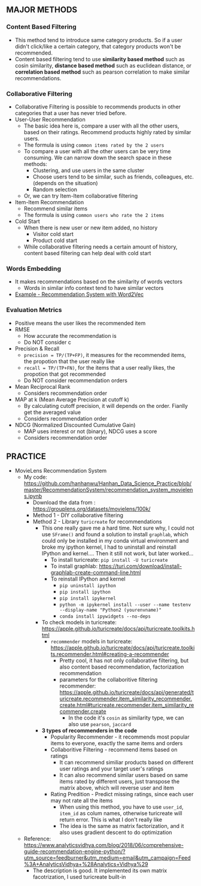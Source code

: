 
## MAJOR METHODS

### Content Based Filtering
* This method tend to introduce same category products. So if a user didn't click/like a certain category, that category products won't be recommended.
* Content based filtering tend to use <b>similarity based method</b> such as cosin similarity, <b>distance based method</b> such as euclidean distance, or <b>correlation based method</b> such as pearson correlation to make similar recommendations.

### Collaborative Filtering
* Collaborative Filtering is possible to recommends products in other categories that a user has never tried before.
* User-User Recommendation
  * The basic idea here is, compare a user with all the other users, based on their ratings. Recommend products highly rated by similar users.
  * The formula is using `common items rated by the 2 users`
  * To compare a user with all the other users can be very time consuming. We can narrow down the search space in these methods:
    * Clustering, and use users in the same cluster
    * Choose users tend to be similar, such as friends, colleagues, etc. (depends on the situation)
    * Random selection
  * Or, we can try Item-Item collaborative filtering
* Item-Item Recommendation
  * Recommend similar items
  * The formula is using `common users who rate the 2 items`
* Cold Start
  * When there is new user or new item added, no history
    * Visitor cold start
    * Product cold start
  * While collaborative filtering needs a certain amount of history, content based filtering can help deal with cold start
  
### Words Embedding
* It makes recommendations based on the similarity of words vectors
  * Words in similar info context tend to have similar vectors
* [Example - Recommendation System with Word2Vec][1]
  
### Evaluation Metrics
* Positive means the user likes the recommended item
* RMSE
  * How accurate the recommendation is
  * Do NOT consider c
* Precision & Recall
  * `precision = TP/(TP+FP)`, it measures for the recommended items, the propotion that the user really like
  * `recall = TP/(TP+FN)`, for the items that a user really likes, the propotion that got recommended
  * Do NOT consider recommendation orders
* Mean Reciprocal Rank
   * Considers recommendation order
* MAP at k (Mean Average Precision at cutoff k)
  * By calculating cutoff precision, it will depends on the order. Fianlly get the averaged value
  * Considers recommendation order
* NDCG (Normalized Discounted Cumulative Gain)
  * MAP uses interest or not (binary), NDCG uses a score
  * Considers recommendation order
  
  
## PRACTICE

* MovieLens Recommendation System
  * My code: https://github.com/hanhanwu/Hanhan_Data_Science_Practice/blob/master/RecommendationSystem/recommendation_system_movielens.ipynb
    * Download the data from : https://grouplens.org/datasets/movielens/100k/
    * Method 1 - DIY collaborative filtering
    * Method 2 - Library `turicreate` for recommendations
      * This one really gave me a hard time. Not sure why, I could not use `SFrame()` and found a solution to install `graphlab`, which could only be installed in my conda virtual environment and broke my ipython kernel, I had to uninstall and reinstall IPython and kernel.... Then it still not work, but later worked...
        * To install turicreate: `pip install -U turicreate`
        * To install graphlab: https://turi.com/download/install-graphlab-create-command-line.html
        * To reinstall IPython and kernel
          * `pip uninstall ipython`
          * `pip install ipython`
          * `pip install ipykernel`
          * `python -m ipykernel install --user --name testenv --display-name "Python2 (yourenvname)"`
          * `conda install ipywidgets --no-deps`
      * To check models in turicreate: https://apple.github.io/turicreate/docs/api/turicreate.toolkits.html
        * `recommender` models in turicreate: https://apple.github.io/turicreate/docs/api/turicreate.toolkits.recommender.html#creating-a-recommender
          * Pretty cool, it has not only collaborative filtering, but also content based recommendation, factorization recommendation
          * parameters for the collaboritive filtering recommender: https://apple.github.io/turicreate/docs/api/generated/turicreate.recommender.item_similarity_recommender.create.html#turicreate.recommender.item_similarity_recommender.create
            * In the code it's `cosin` as similarity type, we can also use `pearson`, `jaccard`
      * <b>3 types of recommenders in the code</b>
        * Popularity Recommender - it recommends most popular items to everyone, exactly the same items and orders
        * Collaboritive Filtering - recommend items based on ratings
          * It can recommend similiar products based on different user ratings and your target user's ratings
          * It can also recommend similar users based on same items rated by different users, just transpose the matrix above, which will reverse user and item
        * Rating Predition - Predict missing ratings, since each user may not rate all the items
          * When using this method, you have to use `user_id`, `item_id` as colum names, otherwise turicreate will return error. This is what I don't really like
          * The idea is the same as matrix factorization, and it also uses gradient descent to do optimization
  * Reference: https://www.analyticsvidhya.com/blog/2018/06/comprehensive-guide-recommendation-engine-python/?utm_source=feedburner&utm_medium=email&utm_campaign=Feed%3A+AnalyticsVidhya+%28Analytics+Vidhya%29
    * The description is good. It implemented its own matrix facotrization, I used turicreate built-in


[1]:https://www.analyticsvidhya.com/blog/2019/07/how-to-build-recommendation-system-word2vec-python/?utm_source=blog&utm_medium=graph-feature-extraction-deepwalk
